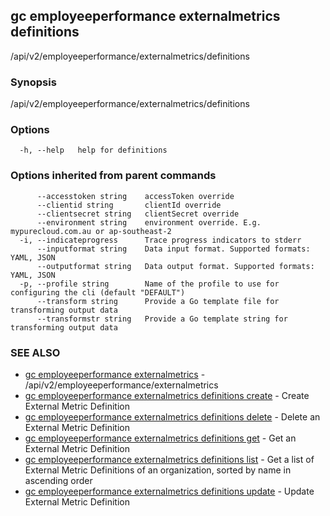 ## gc employeeperformance externalmetrics definitions

/api/v2/employeeperformance/externalmetrics/definitions

### Synopsis

/api/v2/employeeperformance/externalmetrics/definitions

### Options

```
  -h, --help   help for definitions
```

### Options inherited from parent commands

```
      --accesstoken string    accessToken override
      --clientid string       clientId override
      --clientsecret string   clientSecret override
      --environment string    environment override. E.g. mypurecloud.com.au or ap-southeast-2
  -i, --indicateprogress      Trace progress indicators to stderr
      --inputformat string    Data input format. Supported formats: YAML, JSON
      --outputformat string   Data output format. Supported formats: YAML, JSON
  -p, --profile string        Name of the profile to use for configuring the cli (default "DEFAULT")
      --transform string      Provide a Go template file for transforming output data
      --transformstr string   Provide a Go template string for transforming output data
```

### SEE ALSO

* [gc employeeperformance externalmetrics](gc_employeeperformance_externalmetrics.html)	 - /api/v2/employeeperformance/externalmetrics
* [gc employeeperformance externalmetrics definitions create](gc_employeeperformance_externalmetrics_definitions_create.html)	 - Create External Metric Definition
* [gc employeeperformance externalmetrics definitions delete](gc_employeeperformance_externalmetrics_definitions_delete.html)	 - Delete an External Metric Definition
* [gc employeeperformance externalmetrics definitions get](gc_employeeperformance_externalmetrics_definitions_get.html)	 - Get an External Metric Definition
* [gc employeeperformance externalmetrics definitions list](gc_employeeperformance_externalmetrics_definitions_list.html)	 - Get a list of External Metric Definitions of an organization, sorted by name in ascending order
* [gc employeeperformance externalmetrics definitions update](gc_employeeperformance_externalmetrics_definitions_update.html)	 - Update External Metric Definition


